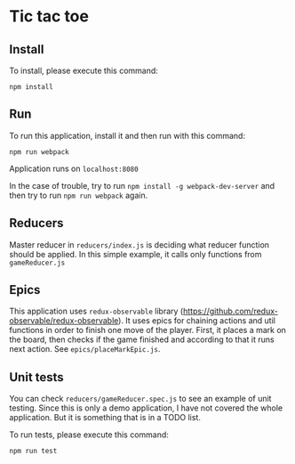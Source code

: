 # Tic tac toe

## Install

To install, please execute this command:

`npm install`

## Run
To run this application, install it and then run with this command:

`npm run webpack`

Application runs on `localhost:8080`

In the case of trouble, try to run `npm install -g webpack-dev-server` and then try to run `npm run webpack` again.

## Reducers
Master reducer in `reducers/index.js` is deciding what reducer function should be applied. In this simple example, it calls only functions from `gameReducer.js`


## Epics
This application uses `redux-observable` library (https://github.com/redux-observable/redux-observable). It uses epics for chaining actions and util functions in order to finish one move of the player. First, it places a mark on the board, then checks if the game finished and according to that it runs next action. See `epics/placeMarkEpic.js`. 

## Unit tests
You can check `reducers/gameReducer.spec.js` to see an example of unit testing. Since this is only a demo application, I have not covered the whole application. But it is something that is in a TODO list.

To run tests, please execute this command:

`npm run test`